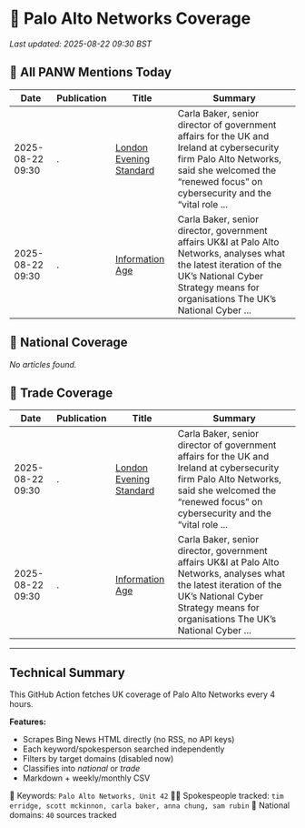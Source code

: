 # 🔐 Palo Alto Networks Coverage

_Last updated: 2025-08-22 09:30 BST_

## 📌 All PANW Mentions Today

| Date | Publication | Title | Summary |
|------|-------------|--------|---------|
| 2025-08-22 09:30 | . | [London Evening Standard](/news/search?q=site%3awww.standard.co.uk&FORM=NWBCLM) | Carla Baker, senior director of government affairs for the UK and Ireland at cybersecurity firm Palo Alto Networks, said she welcomed the “renewed focus” on cybersecurity and the “vital role ... |
| 2025-08-22 09:30 | . | [Information Age](/news/search?q=site%3awww.information-age.com&FORM=NWBCLM) | Carla Baker, senior director, government affairs UK&I at Palo Alto Networks, analyses what the latest iteration of the UK’s National Cyber Strategy means for organisations The UK’s National Cyber ... |

## 📰 National Coverage

_No articles found._

## 📘 Trade Coverage

| Date | Publication | Title | Summary |
|------|-------------|--------|---------|
| 2025-08-22 09:30 | . | [London Evening Standard](/news/search?q=site%3awww.standard.co.uk&FORM=NWBCLM) | Carla Baker, senior director of government affairs for the UK and Ireland at cybersecurity firm Palo Alto Networks, said she welcomed the “renewed focus” on cybersecurity and the “vital role ... |
| 2025-08-22 09:30 | . | [Information Age](/news/search?q=site%3awww.information-age.com&FORM=NWBCLM) | Carla Baker, senior director, government affairs UK&I at Palo Alto Networks, analyses what the latest iteration of the UK’s National Cyber Strategy means for organisations The UK’s National Cyber ... |


---

## Technical Summary

This GitHub Action fetches UK coverage of Palo Alto Networks every 4 hours.

**Features:**
- Scrapes Bing News HTML directly (no RSS, no API keys)
- Each keyword/spokesperson searched independently
- Filters by target domains (disabled now)
- Classifies into _national_ or _trade_
- Markdown + weekly/monthly CSV

📌 Keywords: `Palo Alto Networks, Unit 42`
🧑‍💼 Spokespeople tracked: `tim erridge, scott mckinnon, carla baker, anna chung, sam rubin`
📰 National domains: `40` sources tracked

